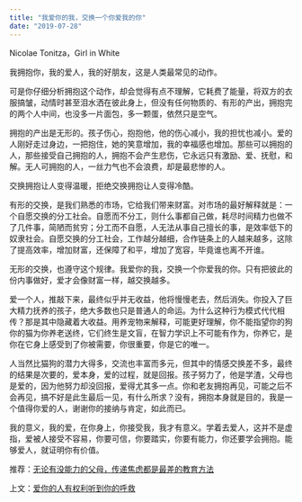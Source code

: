 ```yaml
---
title: "我爱你的我，交换一个你爱我的你"
date: "2019-07-28"
---
```


  Nicolae Tonitza，Girl in White

  

我拥抱你，我的爱人，我的好朋友，这是人类最常见的动作。

可是你仔细分析拥抱这个动作，却会觉得有点不理解，它耗费了能量，将双方的衣服搞皱，动情时甚至泪水洒在彼此身上，但没有任何物质的、有形的产出，拥抱完的两个人中间，也没多一片面包，多一颗蛋，依然只是空气。

拥抱的产出是无形的。孩子伤心，抱抱他，他的伤心减小，我的担忧也减小。爱的人刚好走过身边，一把抱住，她的笑意增加，我的幸福感也增加。那些可以拥抱的人，那些接受自己拥抱的人，拥抱不会产生悲伤，它永远只有激励、爱、抚慰，和解。无人可拥抱的人，一丝力气也不会浪费，却是最悲惨的人。

交换拥抱让人变得温暖，拒绝交换拥抱让人变得冷酷。

有形的交换，是我们熟悉的市场，它给我们带来财富。对市场的最好解释就是：一个自愿交换的分工社会。自愿而不分工，则什么事都自己做，耗尽时间精力也做不了几件事，简陋而贫穷；分工而不自愿，人无法从事自己擅长的事，是效率低下的奴隶社会。自愿交换的分工社会，工作越分越细，合作链条上的人越来越多，这除了提高效率，增加财富，还保障了和平，增加了宽容，毕竟谁也离不开谁。

无形的交换，也遵守这个规律。我爱你的我，交换一个你爱我的你。只有把彼此的份内事做好，爱才会像财富一样，越交换越多。

爱一个人，推敲下来，最终似乎并无收益，他将慢慢老去，然后消失。你投入了巨大精力抚养的孩子，绝大多数也只是普通人的命运。为什么这种行为模式代代相传？那是其中隐藏着大收益。用养宠物来解释，可能更好理解，你不能指望你的狗你的猫为你养老送终，它们终生是文盲，在智力学识上不可能有作为，你养它，是你在它身上感受到了你被需要，你很重要，你是它的唯一。

  

人当然比猫狗的潜力大得多，交流也丰富而多元，但其中的情感交换差不多，最终的结果是次要的，爱本身，爱的过程，就是回报。孩子努力了，他是学渣，父母也是爱的，因为他努力却没回报，爱得尤其多一点。你和老友拥抱再见，可能之后不会再见，搞不好是此生最后一见，有什么所求？没有，拥抱本身就是目的，我是一个值得你爱的人，谢谢你的接纳与肯定，如此而已。

我的意义，我的爱，在你身上，你接受我，我才有意义。学着去爱人，这并不是虚指，爱被人接受不容易，你要可信，你要踏实，你要有能力，你还要学会拥抱。能够爱人，就证明你有价值。

  

推荐：[无论有没能力的父母，传递焦虑都是最差的教育方法](http://mp.weixin.qq.com/s?__biz=MjM5NDU0Mjk2MQ==&mid=2651630502&idx=1&sn=fa35a8175e2e114d8567c8bcaeb5e426&chksm=bd7e2fb88a09a6aec97e321983298d52388e5d0f2d9a647ff858d642dac0658edb530222c1c9&scene=21#wechat_redirect)  

上文：[爱你的人有权利听到你的呼救](http://mp.weixin.qq.com/s?__biz=MjM5NDU0Mjk2MQ==&mid=2651634343&idx=1&sn=b336ea9461da0382aa1c12216fa76d83&chksm=bd7e3eb98a09b7afaa4f5c44e1cb2344f809015adc02f92dc0629c3ea9be465e865c79702df0&scene=21#wechat_redirect)
